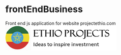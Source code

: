 # frontEndBusiness
Front end js application for website projectethio.com<br>
![](https://github.com/Moges-Retta/frontEndBusiness/blob/master/LOGO1.png)
